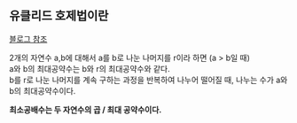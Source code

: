 ## 유클리드 호제법이란
[블로그 참조](https://velog.io/@soyeon207/%EC%B5%9C%EB%8C%80%EA%B3%B5%EC%95%BD%EC%88%98GCD-%EC%B5%9C%EC%86%8C%EA%B3%B5%EB%B0%B0%EC%88%98LCM-%EA%B3%BC-%EC%9C%A0%ED%81%B4%EB%A6%AC%EB%93%9C-%EC%95%8C%EA%B3%A0%EB%A6%AC%EC%A6%98Euclidean-algorithm)

2개의 자연수 a,b에 대해서 a를 b로 나눈 나머지를 r이라 하면 (a > b일 때)<br>
a와 b의 최대공약수는 b와 r의 최대공약수와 같다.<br>
b를 r로 나눈 나머지를 계속 구하는 과정을 반복하여 나누어 떨어질 때, 나누는 수가 a와 b의 최대공약수이다.

**최소공배수는 두 자연수의 곱 / 최대 공약수이다.**
